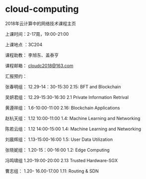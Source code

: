 # cloud-computing
2018年云计算中的网络技术课程主页

上课时间：2-17周，19:00-21:00

上课地点 ：3C204

课程助教：  李旭东、盖泰亨 
    
课程邮箱： cloudc2018@163.com

 
汇报预约：

张春明组：  12.29-14：30-15:30       2.15: BFT and Blockchain

吴妍君组：  12.29-15:30-16:30        2.1 Private Information Retrival 

黄遵祥组：  1.6-10:00-11:00          2.16: Blockchain Applications

赵杭天组：  1.12 10:00-11:00         1.4: Machine Learning and Networking

陈若云组：  1.12 14:00-15:00          1.4: Machine Learning and Networking
  
刘晨辉组：  1.13-15:00-16:00          1.5: User Data Utilization

张晓妮组：  1.20-15：00-16:00        1.2: Edge Computing
 
冯鸣啸组    1.20-19:00-20:00          2.13 Trusted Hardware-SGX

曹志组：    1.20- 16.00-17.00         1.11: Routing & SDN
